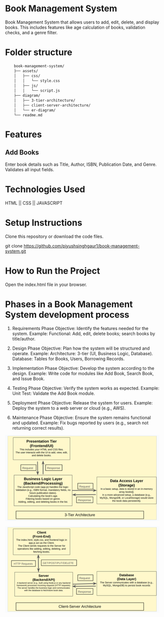 # Book Management System

Book Management System that allows users to add, edit, delete, and display books. This includes features like age calculation of books, validation checks, and a genre filter.

# Folder structure
        book-management-system/
        ├── assets/
        │   ├── css/
        │   │   └── style.css
        │   ├── js/
        │   │   └── script.js
        ├── diagram/
        │   ├── 3-tier-architecture/
        │   ├── client-server-architecture/
        │   └── er-diagram/
        └── readme.md

# Features
## Add Books
Enter book details such as Title, Author, ISBN, Publication Date, and Genre.
Validates all input fields.


# Technologies Used
HTML || CSS || JAVASCRIPT

# Setup Instructions
Clone this repository or download the code files.

git clone https://github.com/piyushsinghgaur1/book-management-system.git

# How to Run the Project
Open the index.html file in your browser.

# Phases in a Book Management System development process
1. Requirements Phase
Objective: Identify the features needed for the system.
Example:
Functional: Add, edit, delete books; search books by title/author.

2. Design Phase
Objective: Plan how the system will be structured and operate.
Example:
Architecture: 3-tier (UI, Business Logic, Database).
Database: Tables for Books, Users, Borrowing Records.

3. Implementation Phase
Objective: Develop the system according to the design.
Example:
Write code for modules like Add Book, Search Book, and Issue Book.

4. Testing Phase
Objective: Verify the system works as expected.
Example:
Unit Test: Validate the Add Book module.

5. Deployment Phase
Objective: Release the system for users.
Example:
Deploy the system to a web server or cloud (e.g., AWS).

6. Maintenance Phase
Objective: Ensure the system remains functional and updated.
Example:
Fix bugs reported by users (e.g., search not returning correct results).

![3 Tier Architecture](<diagrams/3 tier architechture.png>)

![Client server Architecture](<diagrams/client server architecture.png>)